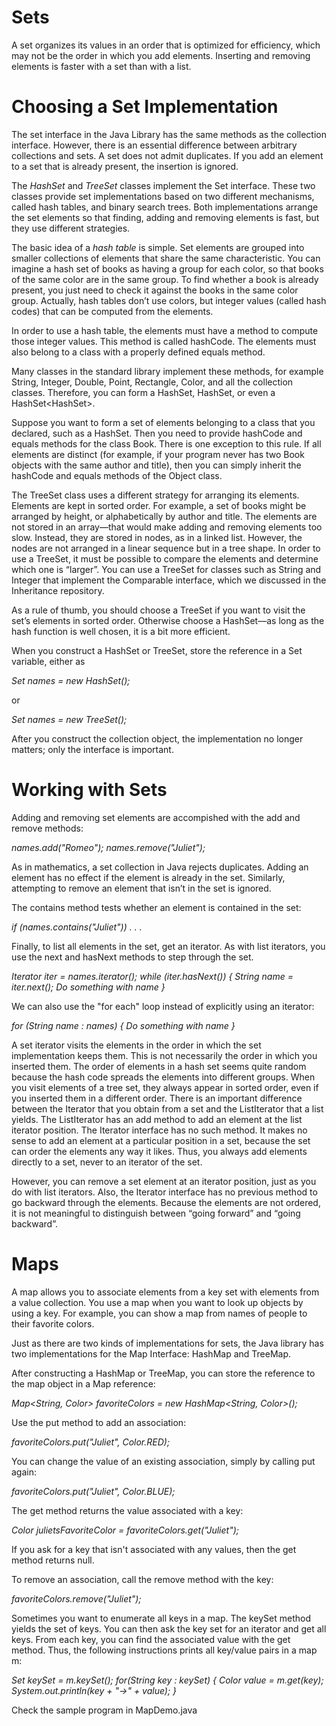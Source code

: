 # Sets

A set organizes its values in an order that is optimized for efficiency, which may not be the order in which you add elements. Inserting and removing elements is faster with a set than with a list.

# Choosing a Set Implementation

The set interface in the Java Library has the same methods as the collection interface. However, there is an essential difference between arbitrary collections and sets. A set does not admit duplicates. If you add an element to a set that is already present, the insertion is ignored.

The *HashSet* and *TreeSet* classes implement the Set interface. These two classes provide set implementations based on two different mechanisms, called hash tables, and binary search trees. Both implementations arrange the set elements so that finding, adding and removing elements is fast, but they use different strategies.

The basic idea of a *hash table*  is simple. Set elements are grouped into smaller collections
of elements that share the same characteristic. You can imagine a hash set of books as having a group for each color, so that books of the same color are in the same group. To find whether a book is already present, you just need to check it against the books in the same color group. Actually, hash tables don’t use colors, but integer values (called hash codes) that can be computed from the elements.

In order to use a hash table, the elements must have a method to compute those
integer values. This method is called hashCode. The elements must also belong to a class
with a properly defined equals method.

Many classes in the standard library implement these methods, for example String, Integer, Double, Point, Rectangle, Color, and all the collection classes. Therefore, you can form a HashSet<String>, HashSet<Rectangle>, or even a HashSet<HashSet<Integer>>.

Suppose you want to form a set of elements belonging to a class that you declared,
such as a HashSet<Book>. Then you need to provide hashCode and equals methods for the
class Book. There is one exception to this rule. If all elements are distinct (for example,
if your program never has two Book objects with the same author and title), then you
can simply inherit the hashCode and equals methods of the Object class.


The TreeSet class uses a different strategy for arranging its elements. Elements are kept in sorted order. For example, a set of books might be arranged by height, or alphabetically by
author and title. The elements are not stored in an array—that would make adding and removing elements too slow. Instead, they are stored in nodes, as in a linked list. However, the nodes are not arranged in a linear sequence but in a tree shape. In order to use a TreeSet, it must be possible to compare the elements and determine which one is “larger”. You can use a TreeSet for classes such as String and Integer that implement the Comparable interface, which we discussed in the Inheritance repository.

As a rule of thumb, you should choose a TreeSet if you want to visit the set’s elements
in sorted order. Otherwise choose a HashSet––as long as the hash function is well chosen, it is a bit more efficient.

When you construct a HashSet or TreeSet, store the reference in a Set<String> variable,
either as

  *Set<String> names = new HashSet<String>();*

  or

  *Set<String> names = new TreeSet<String>();*

After you construct the collection object, the implementation no longer matters; only the interface is important.

# Working with Sets

Adding and removing set elements are accompished with the add and remove methods:

  *names.add("Romeo");
   names.remove("Juliet");*

As in mathematics, a set collection in Java rejects duplicates. Adding an element has
no effect if the element is already in the set. Similarly, attempting to remove an element
that isn’t in the set is ignored.

The contains method tests whether an element is contained in the set:

  *if (names.contains("Juliet")) . . .*

Finally, to list all elements in the set, get an iterator. As with list iterators, you use the
next and hasNext methods to step through the set.

   *Iterator<String> iter = names.iterator();
    while (iter.hasNext())
    {
      String name = iter.next();
      Do something with name
    }*

We can also use the "for each" loop instead of explicitly using an iterator:

   *for (String name : names)
    {
      Do something with name
    }*

A set iterator visits the elements in the order in which the set implementation keeps
them. This is not necessarily the order in which you inserted them. The order of elements
in a hash set seems quite random because the hash code spreads the elements into different groups. When you visit elements of a tree set, they always appear in sorted order, even if you inserted them in a different order. There is an important difference between the Iterator that you obtain from a set and the ListIterator that a list yields. The ListIterator has an add method to add an element at the list iterator position. The Iterator interface has no such method. It makes no sense to add an element at a particular position in a set, because the set can order the elements any way it likes. Thus, you always add elements directly to a set, never
to an iterator of the set.

However, you can remove a set element at an iterator position, just as you do with list iterators. Also, the Iterator interface has no previous method to go backward through the
elements. Because the elements are not ordered, it is not meaningful to distinguish
between “going forward” and “going backward”.

# Maps

A map allows you to associate elements from a key set with elements from a value collection. You use a map when you want to look up objects by using a key. For example, you can show a map from names of people to their favorite colors.

Just as there are two kinds of implementations for sets, the Java library has two implementations for the Map Interface: HashMap and TreeMap.

After constructing a HashMap or TreeMap, you can store the reference to the map object in a Map reference:

  *Map<String, Color> favoriteColors = new HashMap<String, Color>();*

Use the put method to add an association:

  *favoriteColors.put("Juliet", Color.RED);*

You can change the value of an existing association, simply by calling put again:

  *favoriteColors.put("Juliet", Color.BLUE);*

The get method returns the value associated with a key:

  *Color julietsFavoriteColor = favoriteColors.get("Juliet");*

If you ask for a key that isn't associated with any values, then the get method returns null.

To remove an association, call the remove method with the key:

  *favoriteColors.remove("Juliet");*

Sometimes you want to enumerate all keys in a map. The keySet method yields the set of keys. You can then ask the key set for an iterator and get all keys. From each key, you can find the associated value with the get method. Thus, the following instructions prints all key/value pairs in a map m:

 *Set<String> keySet = m.keySet();
  for(String key : keySet)
  {
    Color value = m.get(key);
    System.out.println(key + "->" + value);
  }*

Check the sample program in MapDemo.java
